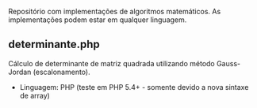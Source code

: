 Repositório com implementações de algoritmos matemáticos.
As implementações podem estar em qualquer linguagem.

determinante.php
----------------

Cálculo de determinante de matriz quadrada utilizando método Gauss-Jordan (escalonamento).

- Linguagem: PHP (teste em PHP 5.4+ - somente devido a nova sintaxe de array)